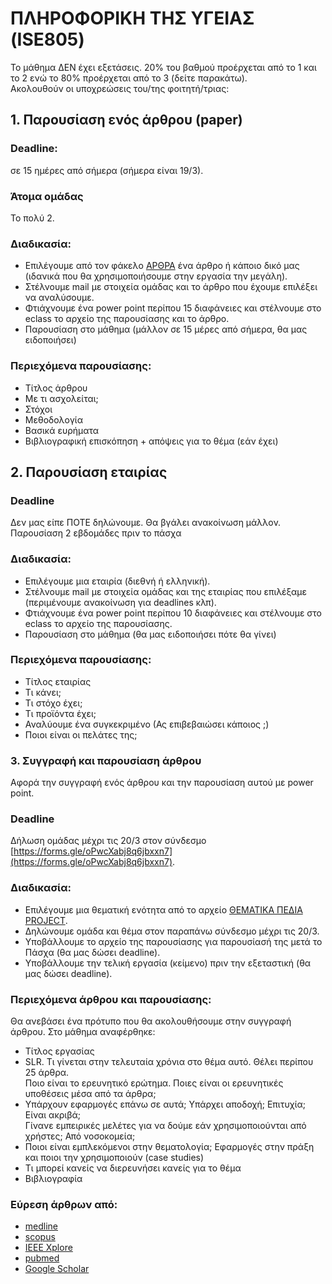 # ΠΛΗΡΟΦΟΡΙΚΗ ΤΗΣ ΥΓΕΙΑΣ (ISE805)

Το μάθημα ΔΕΝ έχει εξετάσεις. 20% του βαθμού προέρχεται από το 1 και το 2 ενώ το 80% προέρχεται από το 3 (δείτε παρακάτω).   
Ακολουθούν οι υποχρεώσεις του/της φοιτητή/τριας:   

## 1. Παρουσίαση ενός άρθρου (paper)

### Deadline: 
σε 15 ημέρες από σήμερα (σήμερα είναι 19/3).  

### Άτομα ομάδας
Το πολύ 2.

### Διαδικασία: 
- Επιλέγουμε από τον φάκελο [ΑΡΘΡΑ](https://openeclass.uom.gr/modules/document/index.php?course=DAI240&openDir=/65f2e3b4czC4) ένα άρθρο ή κάποιο δικό μας (ιδανικά που θα χρησιμοποιήσουμε στην εργασία την μεγάλη).   
- Στέλνουμε mail με στοιχεία ομάδας και το άρθρο που έχουμε επιλέξει να αναλύσουμε.   
- Φτιάχνουμε ένα power point περίπου 15 διαφάνειες και στέλνουμε στο eclass το αρχείο της παρουσίασης και το άρθρο.  
- Παρουσίαση στο μάθημα (μάλλον σε 15 μέρες από σήμερα, θα μας ειδοποιήσει)   

### Περιεχόμενα παρουσίασης:
- Τίτλος άρθρου   
- Με τι ασχολείται;   
- Στόχοι   
- Μεθοδολογία   
- Βασικά ευρήματα   
- Βιβλιογραφική επισκόπηση + απόψεις για το θέμα (εάν έχει)   


## 2. Παρουσίαση εταιρίας 

### Deadline
Δεν μας είπε ΠΟΤΕ δηλώνουμε. Θα βγάλει ανακοίνωση μάλλον. Παρουσίαση 2 εβδομάδες πριν το πάσχα   

### Διαδικασία: 
- Επιλέγουμε μια εταιρία (διεθνή ή ελληνική).   
- Στέλνουμε mail με στοιχεία ομάδας και της εταιρίας που επιλέξαμε (περιμένουμε ανακοίνωση για deadlines κλπ).   
- Φτιάχνουμε ένα power point περίπου 10 διαφάνειες και στέλνουμε στο eclass το αρχείο της παρουσίασης.  
- Παρουσίαση στο μάθημα (θα μας ειδοποιήσει πότε θα γίνει)   

### Περιεχόμενα παρουσίασης:
- Τίτλος εταιρίας   
- Τι κάνει;   
- Τι στόχο έχει;   
- Τι προϊόντα έχει;   
- Αναλύουμε ένα συγκεκριμένο (Ας επιβεβαιώσει κάποιος ;)   
- Ποιοι είναι οι πελάτες της;   


### 3. Συγγραφή και παρουσίαση άρθρου

Αφορά την συγγραφή ενός άρθρου και την παρουσίαση αυτού με power point.

### Deadline
Δήλωση ομάδας μέχρι τις 20/3 στον σύνδεσμο [https://forms.gle/oPwcXabj8q6jbxxn7](https://forms.gle/oPwcXabj8q6jbxxn7).   

### Διαδικασία: 
- Επιλέγουμε μια θεματική ενότητα από το αρχείο [ΘΕΜΑΤΙΚΑ ΠΕΔΙΑ PROJECT](https://openeclass.uom.gr/modules/document/file.php/DAI240/%CE%95%CE%A1%CE%93%CE%91%CE%A3%CE%99%CE%95%CE%A3%20PROJECT/%CE%98%CE%95%CE%9C%CE%91%CE%A4%CE%99%CE%9A%CE%91%20%CE%A0%CE%95%CE%94%CE%99%CE%91%20PROJECT.docx).   
- Δηλώνουμε ομάδα και θέμα στον παραπάνω σύνδεσμο μέχρι τις 20/3.   
- Υποβάλλουμε το αρχείο της παρουσίασης για παρουσίασή της μετά το Πάσχα (θα μας δώσει deadline).  
- Υποβάλλουμε την τελική εργασία (κείμενο) πριν την εξεταστική (θα μας δώσει deadline).   

### Περιεχόμενα άρθρου και παρουσίασης:

Θα ανεβάσει ένα πρότυπο που θα ακολουθήσουμε στην συγγραφή άρθρου. Στο μάθημα αναφέρθηκε:  
- Τίτλος εργασίας   
- SLR. Τι γίνεται στην τελευταία χρόνια στο θέμα αυτό. Θέλει περίπου 25 άρθρα.   
Ποιο είναι το ερευνητικό ερώτημα. Ποιες είναι οι ερευνητικές υποθέσεις μέσα από τα άρθρα;  
- Υπάρχουν εφαρμογές επάνω σε αυτά; Υπάρχει αποδοχή; Επιτυχία; Είναι ακριβά;   
Γίνανε εμπειρικές μελέτες για να δούμε εάν χρησιμοποιούνται από χρήστες; Από νοσοκομεία;
- Ποιοι είναι εμπλεκόμενοι στην θεματολογία; Εφαρμογές στην πράξη και ποιοι την χρησιμοποιούν (case studies)    
- Τι μπορεί κανείς να διερευνήσει κανείς για το θέμα   
- Βιβλιογραφία   

### Εύρεση άρθρων από:

- [medline](https://www.nlm.nih.gov/medline/medline_overview.html)   
- [scopus](https://www.nlm.nih.gov/medline/medline_home.html)   
- [IEEE Xplore](https://ieeexplore.ieee.org/Xplore/home.jsp)   
- [pubmed](https://pubmed.ncbi.nlm.nih.gov/)   
- [Google Scholar](https://scholar.google.com/)   

